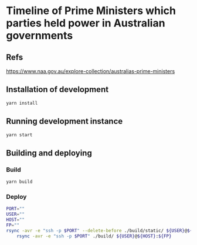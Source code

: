 # Timeline of Prime Ministers which parties held power in Australian governments

## Refs

https://www.naa.gov.au/explore-collection/australias-prime-ministers

## Installation of development

```bash
yarn install
```

## Running development instance

```bash
yarn start
```

## Building and deploying

### Build

```bash
yarn build
```

### Deploy

```bash
PORT=""
USER=""
HOST=""
FP=""
rsync -avr -e "ssh -p $PORT" --delete-before ./build/static/ ${USER}@${HOST}:${FP} && \
    rsync -avr -e "ssh -p $PORT" ./build/ ${USER}@${HOST}:${FP}
```

